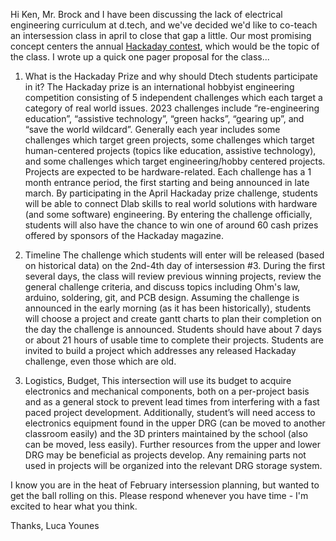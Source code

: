 Hi Ken,
Mr. Brock and I have been discussing the lack of electrical engineering curriculum at d.tech, and we've decided we'd like to co-teach an intersession class in april to close that gap a little. Our most promising concept centers the annual [Hackaday contest](https://hackaday.io), which would be the topic of the class. I wrote up a quick one pager proposal for the class...

1. What is the Hackaday Prize and why should Dtech students participate in it?
The Hackaday prize is an international hobbyist engineering competition consisting of 5 independent challenges which each target a category of real world issues. 2023 challenges include “re-engineering education”, “assistive technology”, “green hacks”, “gearing up”, and “save the world wildcard”. Generally each year includes some challenges which target green projects, some challenges which target human-centered projects (topics like education, assistive technology), and some challenges which target engineering/hobby centered projects. Projects are expected to be hardware-related. Each challenge has a 1 month entrance period, the first starting and being announced in late march. By participating in the April Hackaday prize challenge, students will be able to connect Dlab skills to real world solutions with hardware (and some software) engineering. By entering the challenge officially, students will also have the chance to win one of around 60 cash prizes offered by sponsors of the Hackaday magazine.

2. Timeline
The challenge which students will enter will be released (based on historical data) on the 2nd-4th day of intersession #3. During the first several days, the class will review previous winning projects, review the general challenge criteria, and discuss topics including Ohm's law, arduino, soldering, git, and PCB design. Assuming the challenge is announced in the early morning (as it has been historically), students will choose a project and create gantt charts to plan their completion on the day the challenge is announced. Students should have about 7 days or about 21 hours of usable time to complete their projects. Students are invited to build a project which addresses any released Hackaday challenge, even those which are old.

3. Logistics, Budget, 
This intersection will use its budget to acquire electronics and mechanical components, both on a per-project basis and as a general stock to prevent lead times from interfering with a fast paced project development. Additionally, student’s will need access to electronics equipment found in the upper DRG (can be moved to another classroom easily) and the 3D printers maintained by the school (also can be moved, less easily). Further resources from the upper and lower DRG may be beneficial as projects develop. Any remaining parts not used in projects will be organized into the relevant DRG storage system.

I know you are in the heat of February intersession planning, but wanted to get the ball rolling on this. Please respond whenever you have time - I'm excited to hear what you think.

Thanks,
	Luca Younes
